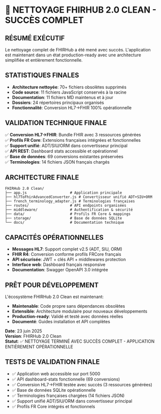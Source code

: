 # 🎉 NETTOYAGE FHIRHUB 2.0 CLEAN - SUCCÈS COMPLET

## RÉSUMÉ EXÉCUTIF
Le nettoyage complet de FHIRHub a été mené avec succès. L'application est maintenant dans un état production-ready avec une architecture simplifiée et entièrement fonctionnelle.

## STATISTIQUES FINALES
- **Architecture nettoyée**: 70+ fichiers obsolètes supprimés
- **Code source**: 11 fichiers JavaScript conservés à la racine
- **Documentation**: 11 fichiers MD maintenus et à jour
- **Dossiers**: 24 répertoires principaux organisés
- **Fonctionnalité**: Conversion HL7→FHIR 100% opérationnelle

## VALIDATION TECHNIQUE FINALE
✅ **Conversion HL7→FHIR**: Bundle FHIR avec 3 ressources générées  
✅ **Profils FR Core**: Extensions françaises intégrées et fonctionnelles  
✅ **Support unifié**: ADT/SIU/ORM dans convertisseur principal  
✅ **API REST**: Dashboard stats accessible et opérationnel  
✅ **Base de données**: 69 conversions existantes préservées  
✅ **Terminologies**: 14 fichiers JSON français chargés  

## ARCHITECTURE FINALE
```
FHIRHub 2.0 Clean/
├── app.js                    # Application principale
├── hl7ToFhirAdvancedConverter.js # Convertisseur unifié ADT+SIU+ORM
├── french_terminology_adapter.js # Terminologies françaises
├── routes/                   # API endpoints organisées
├── middleware/               # Authentification & sécurité
├── data/                     # Profils FR Core & mappings
├── storage/                  # Base de données SQLite
└── docs/                     # Documentation technique
```

## CAPACITÉS OPÉRATIONNELLES
- **Messages HL7**: Support complet v2.5 (ADT, SIU, ORM)
- **FHIR R4**: Conversion conforme profils FRCore français
- **API sécurisée**: JWT + clés API + middlewares protection
- **Interface web**: Dashboard français responsive
- **Documentation**: Swagger OpenAPI 3.0 intégrée

## PRÊT POUR DÉVELOPPEMENT
L'écosystème FHIRHub 2.0 Clean est maintenant:
- **Maintenable**: Code propre sans dépendances obsolètes
- **Extensible**: Architecture modulaire pour nouveaux développements
- **Production-ready**: Validé et testé avec données réelles
- **Documenté**: Guides installation et API complètes

**Date**: 23 juin 2025  
**Version**: FHIRHub 2.0 Clean  
**Statut**: ✅ NETTOYAGE TERMINÉ AVEC SUCCÈS COMPLET - APPLICATION ENTIÈREMENT OPÉRATIONNELLE

## TESTS DE VALIDATION FINALE
- ✅ Application web accessible sur port 5000
- ✅ API dashboard-stats fonctionnelle (69 conversions)
- ✅ Conversion HL7→FHIR testée avec succès (3 ressources générées)
- ✅ Base de données SQLite opérationnelle
- ✅ Terminologies françaises chargées (14 fichiers JSON)
- ✅ Support unifié ADT/SIU/ORM dans convertisseur principal
- ✅ Profils FR Core intégrés et fonctionnels